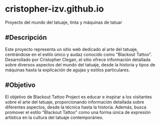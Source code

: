 # cristopher-izv.github.io
Proyecto del mundo del tatuaje, tinta y máquinas de tatuar

#Descripción
---

Este proyecto representa un sitio web dedicado al arte del tatuaje, centrándose en el estilo único y audaz conocido como "Blackout Tattoo". Desarrollado por Cristopher Clegan, el sitio ofrece información detallada sobre diversos aspectos del mundo del tatuaje, desde la historia y tipos de máquinas hasta la explicación de agujas y estilos particulares.

#Objetivo
---

El objetivo de Blackout Tattoo Project es educar e inspirar a los visitantes sobre el arte del tatuaje, proporcionando información detallada sobre diferentes aspectos, desde la técnica hasta la historia. Además, busca promover el estilo "Blackout Tattoo" como una forma única de expresión artística en la cultura del tatuaje contemporáneo.
